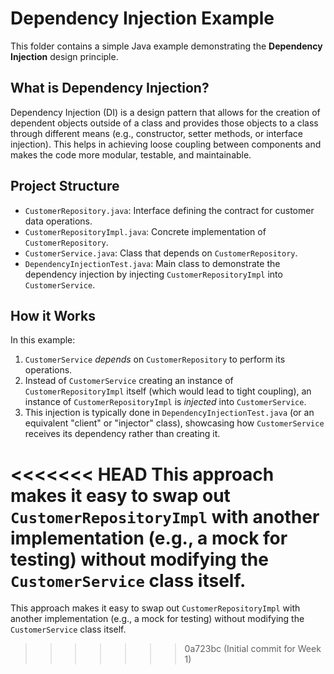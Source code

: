 # Dependency Injection Example

This folder contains a simple Java example demonstrating the **Dependency Injection** design principle.

## What is Dependency Injection?

Dependency Injection (DI) is a design pattern that allows for the creation of dependent objects outside of a class and provides those objects to a class through different means (e.g., constructor, setter methods, or interface injection). This helps in achieving loose coupling between components and makes the code more modular, testable, and maintainable.

## Project Structure

- `CustomerRepository.java`: Interface defining the contract for customer data operations.
- `CustomerRepositoryImpl.java`: Concrete implementation of `CustomerRepository`.
- `CustomerService.java`: Class that depends on `CustomerRepository`.
- `DependencyInjectionTest.java`: Main class to demonstrate the dependency injection by injecting `CustomerRepositoryImpl` into `CustomerService`.

## How it Works

In this example:
1. `CustomerService` *depends* on `CustomerRepository` to perform its operations.
2. Instead of `CustomerService` creating an instance of `CustomerRepositoryImpl` itself (which would lead to tight coupling), an instance of `CustomerRepositoryImpl` is *injected* into `CustomerService`.
3. This injection is typically done in `DependencyInjectionTest.java` (or an equivalent "client" or "injector" class), showcasing how `CustomerService` receives its dependency rather than creating it.

<<<<<<< HEAD
This approach makes it easy to swap out `CustomerRepositoryImpl` with another implementation (e.g., a mock for testing) without modifying the `CustomerService` class itself. 
=======
This approach makes it easy to swap out `CustomerRepositoryImpl` with another implementation (e.g., a mock for testing) without modifying the `CustomerService` class itself. 
>>>>>>> 0a723bc (Initial commit for Week 1)
